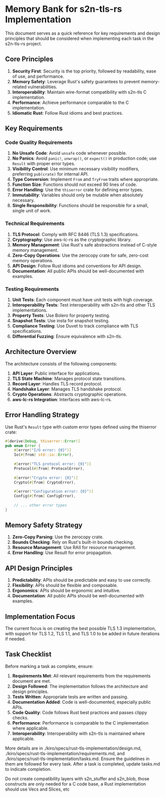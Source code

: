 # Memory Bank for s2n-tls-rs Implementation

This document serves as a quick reference for key requirements and design principles that should be considered when implementing each task in the s2n-tls-rs project.

## Core Principles

1. **Security First**: Security is the top priority, followed by readability, ease of use, and performance.
2. **Memory Safety**: Leverage Rust's safety guarantees to prevent memory-related vulnerabilities.
3. **Interoperability**: Maintain wire-format compatibility with s2n-tls C implementation.
4. **Performance**: Achieve performance comparable to the C implementation.
5. **Idiomatic Rust**: Follow Rust idioms and best practices.

## Key Requirements

### Code Quality Requirements

1. **No Unsafe Code**: Avoid `unsafe` code whenever possible.
2. **No Panics**: Avoid `panic!`, `unwrap()`, or `expect()` in production code; use `Result` with proper error types.
3. **Visibility Control**: Use minimum necessary visibility modifiers, preferring `pub(crate)` for internal API.
4. **Type Conversion**: Implement `From` and `TryFrom` traits where appropriate.
5. **Function Size**: Functions should not exceed 90 lines of code.
6. **Error Handling**: Use the `thiserror` crate for defining error types.
7. **Immutability**: Variables should only be mutable when absolutely necessary.
8. **Single Responsibility**: Functions should be responsible for a small, single unit of work.

### Technical Requirements

1. **TLS Protocol**: Comply with RFC 8446 (TLS 1.3) specifications.
2. **Cryptography**: Use aws-lc-rs as the cryptographic library.
3. **Memory Management**: Use Rust's safe abstractions instead of C-style memory management.
4. **Zero-Copy Operations**: Use the zerocopy crate for safe, zero-cost memory operations.
5. **API Design**: Follow Rust idioms and conventions for API design.
6. **Documentation**: All public APIs should be well-documented with examples.

### Testing Requirements

1. **Unit Tests**: Each component must have unit tests with high coverage.
2. **Interoperability Tests**: Test interoperability with s2n-tls and other TLS implementations.
3. **Property Tests**: Use Bolero for property testing.
4. **Snapshot Tests**: Use insta for snapshot testing.
5. **Compliance Testing**: Use Duvet to track compliance with TLS specifications.
6. **Differential Fuzzing**: Ensure equivalence with s2n-tls.

## Architecture Overview

The architecture consists of the following components:

1. **API Layer**: Public interface for applications.
2. **TLS State Machine**: Manages protocol state transitions.
3. **Record Layer**: Handles TLS record protocol.
4. **Handshake Layer**: Manages TLS handshake protocol.
5. **Crypto Operations**: Abstracts cryptographic operations.
6. **aws-lc-rs Integration**: Interfaces with aws-lc-rs.

## Error Handling Strategy

Use Rust's `Result` type with custom error types defined using the thiserror crate:

```rust
#[derive(Debug, thiserror::Error)]
pub enum Error {
    #[error("I/O error: {0}")]
    Io(#[from] std::io::Error),
    
    #[error("TLS protocol error: {0}")]
    Protocol(#[from] ProtocolError),
    
    #[error("Crypto error: {0}")]
    Crypto(#[from] CryptoError),
    
    #[error("Configuration error: {0}")]
    Config(#[from] ConfigError),
    
    // ... other error types
}
```

## Memory Safety Strategy

1. **Zero-Copy Parsing**: Use the zerocopy crate.
2. **Bounds Checking**: Rely on Rust's built-in bounds checking.
3. **Resource Management**: Use RAII for resource management.
4. **Error Handling**: Use Result for error propagation.

## API Design Principles

1. **Predictability**: APIs should be predictable and easy to use correctly.
2. **Flexibility**: APIs should be flexible and composable.
3. **Ergonomics**: APIs should be ergonomic and intuitive.
4. **Documentation**: All public APIs should be well-documented with examples.

## Implementation Focus

The current focus is on creating the best possible TLS 1.3 implementation, with support for TLS 1.2, TLS 1.1, and TLS 1.0 to be added in future iterations if needed.

## Task Checklist

Before marking a task as complete, ensure:

1. **Requirements Met**: All relevant requirements from the requirements document are met.
2. **Design Followed**: The implementation follows the architecture and design principles.
3. **Tests Written**: Appropriate tests are written and passing.
4. **Documentation Added**: Code is well-documented, especially public APIs.
5. **Code Quality**: Code follows Rust best practices and passes clippy checks.
6. **Performance**: Performance is comparable to the C implementation where applicable.
7. **Interoperability**: Interoperability with s2n-tls is maintained where applicable.


More details are in ./kiro/specs/rust-tls-implementation/design.md, ./kiro/specs/rust-tls-implementation/requirements.md, and ./kiro/specs/rust-tls-implementation/tasks.md. Ensure the guidelines in them are followed for every task. After a task is completed, update tasks.md to indicate completion.

Do not create compatibility layers with s2n_stuffer and s2n_blob, those constructs are only needed for a C code base, a Rust implementation should use Vecs and Slices, etc